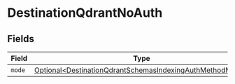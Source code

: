 # DestinationQdrantNoAuth


## Fields

| Field                                                                                                                              | Type                                                                                                                               | Required                                                                                                                           | Description                                                                                                                        |
| ---------------------------------------------------------------------------------------------------------------------------------- | ---------------------------------------------------------------------------------------------------------------------------------- | ---------------------------------------------------------------------------------------------------------------------------------- | ---------------------------------------------------------------------------------------------------------------------------------- |
| `mode`                                                                                                                             | [Optional\<DestinationQdrantSchemasIndexingAuthMethodMode>](../../models/shared/DestinationQdrantSchemasIndexingAuthMethodMode.md) | :heavy_minus_sign:                                                                                                                 | N/A                                                                                                                                |